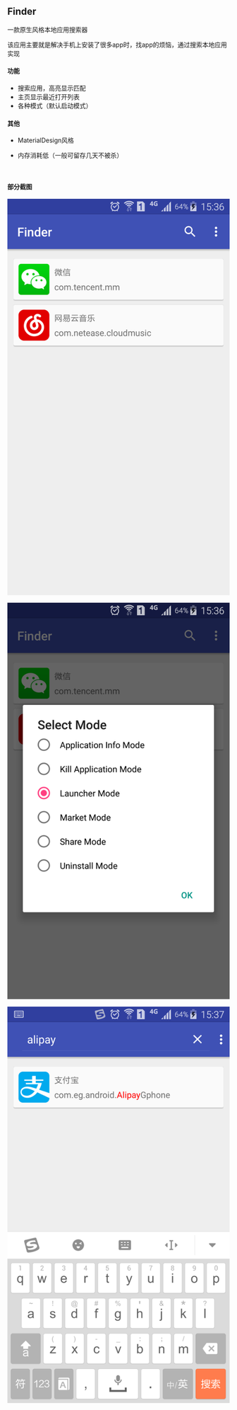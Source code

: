 ## Finder

一款原生风格本地应用搜索器

该应用主要就是解决手机上安装了很多app时，找app的烦恼，通过搜索本地应用实现



#### 功能

- 搜索应用，高亮显示匹配
- 主页显示最近打开列表
- 各种模式（默认启动模式）

#### 其他

- MaterialDesign风格

- 内存消耗低（一般可留存几天不被杀）

  ​

#### 部分截图

![1](./20160829153752.png)



![2](./20160829153801.png)



![3](./20160829153902.png)